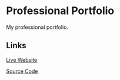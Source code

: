 # Professional Portfolio

My professional portfolio.

## Links

[Live Website](https://kerilp.github.io/portfolio/)

[Source Code](https://github.com/kerilp/portfolio)
